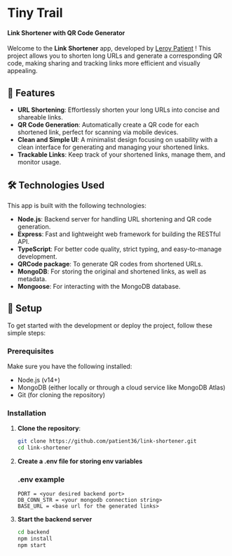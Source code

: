 # Tiny Trail
#### Link Shortener with QR Code Generator

Welcome to the **Link Shortener** app, developed by [Leroy Patient](https://github.com/patient36) ! This project allows you to shorten long URLs and generate a corresponding QR code, making sharing and tracking links more efficient and visually appealing.

## 🚀 Features

- **URL Shortening**: Effortlessly shorten your long URLs into concise and shareable links.
- **QR Code Generation**: Automatically create a QR code for each shortened link, perfect for scanning via mobile devices.
- **Clean and Simple UI**: A minimalist design focusing on usability with a clean interface for generating and managing your shortened links.
- **Trackable Links**: Keep track of your shortened links, manage them, and monitor usage.

## 🛠️ Technologies Used

This app is built with the following technologies:

- **Node.js**: Backend server for handling URL shortening and QR code generation.
- **Express**: Fast and lightweight web framework for building the RESTful API.
- **TypeScript**: For better code quality, strict typing, and easy-to-manage development.
- **QRCode package**: To generate QR codes from shortened URLs.
- **MongoDB**: For storing the original and shortened links, as well as metadata.
- **Mongoose**: For interacting with the MongoDB database.

## 🔧 Setup

To get started with the development or deploy the project, follow these simple steps:

### Prerequisites

Make sure you have the following installed:

- Node.js (v14+)
- MongoDB (either locally or through a cloud service like MongoDB Atlas)
- Git (for cloning the repository)

### Installation

1. **Clone the repository**:

   ```bash
   git clone https://github.com/patient36/link-shortener.git
   cd link-shortener
   ```

2. **Create a .env file for storing env variables**

   ### .env example

   ```
   PORT = <your desired backend port>
   DB_CONN_STR = <your mongodb connection string>
   BASE_URL = <base url for the generated links>

   ```

3. **Start the backend server**

   ```bash
   cd backend
   npm install
   npm start
   ```

